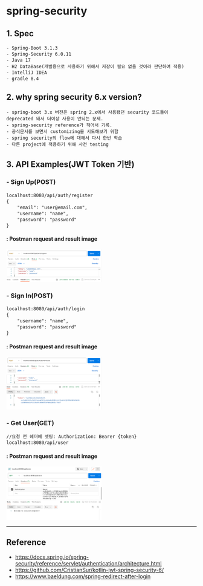 # spring-security

## 1. Spec
```
- Spring-Boot 3.1.3
- Spring-Security 6.0.11
- Java 17
- H2 DataBase(개발용으로 사용하기 위해서 저장이 필요 없을 것이라 판단하여 적용)
- IntelliJ IDEA
- gradle 8.4
```

## 2. why spring security 6.x version?
```
- spring-boot 3.x 버전은 spring 2.x에서 사용됐던 security 코드들이 deprecated 돼서 더이상 사용이 안되는 문제.
- spring-security reference가 적어서 기록.
- 공식문서를 보면서 customizing을 시도해보기 위함
- spring security의 flow에 대해서 다시 한번 학습
- 다른 project에 적용하기 위해 사전 testing
```

## 3. API Examples(JWT Token 기반)

### - Sign Up(POST)
```HTTP
localhost:8080/api/auth/register
{
    "email": "user@email.com",
    "username": "name",
    "password": "password"
}
```
#### : Postman request and result image
<img src="./src/main/resources/static/images/sign-up.png" alt="return" style="width:50%; height:50%">


### - Sign In(POST)
```HTTP
localhost:8080/api/auth/login
{
    "username": "name",
    "password": "password"
}
```
#### : Postman request and result image
<img src="./src/main/resources/static/images/sign-in.png" alt="return" style="width:50%; height:50%">


### - Get User(GET)
```HTTP
//요청 전 헤더에 셋팅: Authorization: Bearer {token} 
localhost:8080/api/user
```
#### : Postman request and result image
<img src="./src/main/resources/static/images/token-request.png" alt="return" style="width:50%; height:50%">


---

## Reference

- https://docs.spring.io/spring-security/reference/servlet/authentication/architecture.html
- https://github.com/CristianSur/kotlin-jwt-spring-security-6/
- https://www.baeldung.com/spring-redirect-after-login

